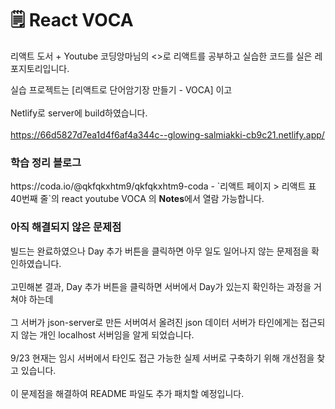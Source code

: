 # 🗒 React VOCA
<p>
리액트 도서 + Youtube 코딩앙마님의 <<React js 강좌>>로 리액트를 공부하고 실습한 코드를 실은 레포지토리입니다. <br/>

실습 프로젝트는 [리액트로 단어암기장 만들기 - VOCA] 이고 <br/> <br/>
Netlify로 server에 build하였습니다.<br/> <br/>
https://66d5827d7ea1d4f6af4a344c--glowing-salmiakki-cb9c21.netlify.app/
</p>


### 학습 정리 블로그
<p>
https://coda.io/@qkfqkxhtm9/qkfqkxhtm9-coda
- `리액트 페이지 > 리액트 표 40번째 줄`의 react youtube VOCA 의 <strong>Notes</strong>에서 열람 가능합니다.
</p>


### 아직 해결되지 않은 문제점
<p>
빌드는 완료하였으나 Day 추가 버튼을 클릭하면 아무 일도 일어나지 않는 문제점을 확인하였습니다. <br/> <br/>
고민해본 결과, Day 추가 버튼을 클릭하면 서버에서 Day가 있는지 확인하는 과정을 거쳐야 하는데<br/> <br/>
그 서버가 json-server로 만든 서버여서 올려진 json 데이터 서버가 타인에게는 접근되지 않는 개인 localhost 서버임을 알게 되었습니다.<br/> <br/>
9/23 현재는 임시 서버에서 타인도 접근 가능한 실제 서버로 구축하기 위해 개선점을 찾고 있습니다.<br/> <br/>
이 문제점을 해결하여 README 파일도 추가 패치할 예정입니다.
</p>
